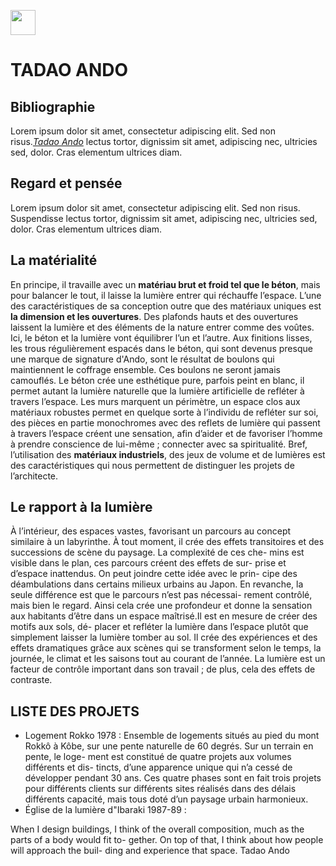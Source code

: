 <a href="https://juncture-digital.org"><img src="https://raw.githubusercontent.com/digitalArtHistory/recits-numeriques/main/images/btn_juncture.svg" style="height:40px"></a>

<param ve-config 
       title="depart" 
       banner="https://static.vitra.com/media-resized/AzSPHfiyf1E0SY8_aaWEyO0g3DImYJlNpyHNxzoUDR8/fill/1440/959/ce/0/aHR0cHM6Ly9zdGF0aWMudml0cmEuY29tL21lZGlhL2Fzc2V0LzE3Mzg0NDIvc3RvcmFnZS92X2Z1bGxibGVlZF8xNDQweC8yMjYyODg5NC5qcGc.jpg" 
       layout="vertical">


# TADAO ANDO

## Bibliographie
Lorem ipsum dolor sit amet, consectetur adipiscing elit. Sed non risus.[*Tadao Ando*](https://http://www.tadao-ando.com/) lectus tortor, dignissim sit amet, adipiscing nec, ultricies sed, dolor. Cras elementum ultrices diam.


## Regard et pensée
Lorem ipsum dolor sit amet, consectetur adipiscing elit. Sed non risus. Suspendisse lectus tortor, dignissim sit amet, adipiscing nec, ultricies sed, dolor. Cras elementum ultrices diam.

## La matérialité
En principe, il travaille avec un **matériau brut et froid tel que le béton**, mais pour balancer le tout, il laisse la lumière entrer qui réchauffe l’espace. L’une des caractéristiques de sa conception outre que des matériaux uniques est **la dimension et les ouvertures**. Des plafonds hauts et des ouvertures laissent la lumière et des éléments de la nature entrer comme des voûtes. Ici, le béton et la lumière vont équilibrer l’un et l’autre. Aux finitions lisses, les trous régulièrement espacés dans le béton, qui sont devenus presque une marque de signature d'Ando, sont le résultat de boulons qui maintiennent le coffrage ensemble. Ces boulons ne seront jamais camouflés. Le béton crée une esthétique pure, parfois peint en blanc, il permet autant la lumière naturelle que la lumière artificielle de refléter à travers l’espace. Les murs marquent un périmètre, un espace clos aux matériaux robustes permet en quelque sorte à l’individu de refléter sur soi, des pièces en partie monochromes avec des reflets de lumière qui passent à travers l’espace créent une sensation, afin d’aider et de favoriser l’homme à prendre conscience de lui-même ; connecter avec sa spiritualité. Bref, l’utilisation des **matériaux industriels**, des jeux de volume et de lumières est des caractéristiques qui nous permettent de distinguer les projets de l’architecte.

## Le rapport à la lumière 
À l’intérieur, des espaces vastes, favorisant un parcours au concept similaire à un labyrinthe. À tout moment, il crée des effets transitoires et des successions de scène du paysage. La complexité de ces che- mins est visible dans le plan, ces parcours créent des effets de sur- prise et d’espace inattendus. On peut joindre cette idée avec le prin- cipe des déambulations dans certains milieux urbains au Japon. En revanche, la seule différence est que le parcours n’est pas nécessai- rement contrôlé, mais bien le regard. Ainsi cela crée une profondeur et donne la sensation aux habitants d’être dans un espace maîtrisé.Il est en mesure de créer des motifs aux sols, dé- placer et refléter la lumière dans l’espace plutôt que simplement laisser la lumière tomber au sol. Il crée des expériences et des effets dramatiques grâce aux scènes qui se transforment selon le temps, la journée, le climat et les saisons tout au courant de l’année. La lumière est un facteur de contrôle important dans son travail ; de plus, cela des effets de contraste.

## LISTE DES PROJETS
* Logement Rokko 1978 : 
Ensemble de logements situés au pied du mont Rokkô à Kôbe, sur une pente naturelle de 60 degrés. Sur un terrain en pente, le loge- ment est constitué de quatre projets aux volumes différents et dis- tincts, d’une apparence unique qui n’a cessé de développer pendant 30 ans. Ces quatre phases sont en fait trois projets pour différents clients sur différents sites réalisés dans des délais différents capacité, mais tous doté d’un paysage urbain harmonieux.  
* Église de la lumière d"Ibaraki 1987-89 : 

<param ve-iframe 
    src="http://www.tadao-ando.com/projects/" />
       
When I design buildings, I think of the overall composition, much as the parts of a body would fit to- gether. On top of that, I think about how people will approach the buil- ding and experience that space. Tadao Ando

